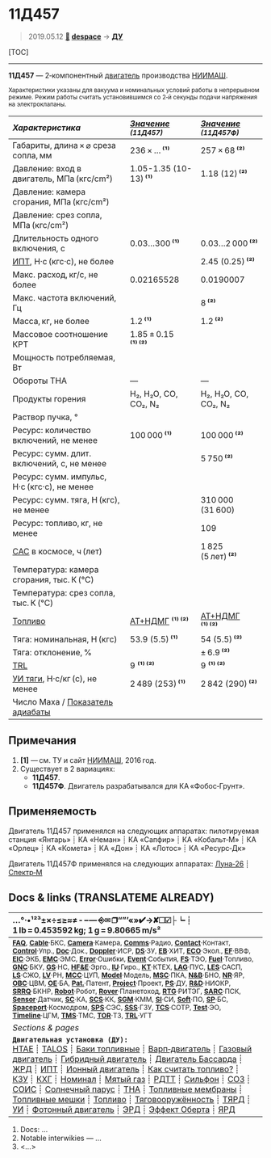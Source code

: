 # 11Д457
> 2019.05.12 **[🚀](../index/index.md) [despace](index.md)** → **[ДУ](ps.md)**

[TOC]

---

**11Д457** — 2‑компонентный [двигатель](ps.md) производства [НИИМАШ](zz_niimash.md).

<small>

Характеристики указаны для вакуума и номинальных условий работы в непрерывном режиме. Режим работы считать установившимся со 2‑й секунды подачи напряжения на электроклапаны.

|*Характеристика*|*[Значение](si.md) <small>(11Д457)</small>*|*[Значение](si.md) <small>(11Д457Ф)</small>*|
|:--|:--|:--|
|Габариты, длина × ⌀ среза сопла, мм|236 × … **⁽¹⁾**|257 × 68 **⁽²⁾**|
|Давление: вход в двигатель, МПа (кгс/cm²)|1.05-1.35 (10-13) **⁽¹⁾**|1.18 (12) **⁽²⁾**|
|Давление: камера сгорания, МПа (кгс/cm²)|||
|Давление: срез сопла, МПа (кгс/cm²)|||
|Длительность одного включения, с|0.03…300 **⁽¹⁾**|0.03…2 000 **⁽²⁾**|
|[ИПТ](ing.md), Н·с (кгс·с), не более||2.45 (0.25) **⁽²⁾**|
|Макс. расход, кг/с, не более|0.02165528|0.0190007|
|Макс. частота включений, Гц||8 **⁽²⁾**|
|Масса, кг, не более|1.2 **⁽¹⁾**|1.2 **⁽²⁾**|
|Массовое соотношение КРТ|1.85 ± 0.15 **⁽¹⁾ ⁽²⁾**||
|Мощность потребляемая, Вт|||
|Обороты ТНА|—|—|
|Продукты горения|H₂, H₂O, CO, CO₂, N₂|H₂, H₂O, CO, CO₂, N₂|
|Раствор пучка, °|||
|Ресурс: количество включений, не менее|100 000 **⁽¹⁾**|100 000 **⁽²⁾**|
|Ресурс: сумм. длит. включений, c, не менее||5 750 **⁽²⁾**|
|Ресурс: сумм. импульс, Н·с (кгс·с), не менее|||
|Ресурс: сумм. тяга, Н (кгс), не менее||310 000 (31 600)|
|Ресурс: топливо, кг, не менее||109|
|[САС](lifetime.md) в космосе, ч (лет)||1 825 (5 лет) **⁽²⁾**|
|Температура: камера сгорания, тыс. К (℃)|||
|Температура: срез сопла, тыс. К (℃)|||
|[Топливо](fuel.md)|[АТ+НДМГ](at_plus.md) **⁽¹⁾ ⁽²⁾**|[АТ+НДМГ](at_plus.md) **⁽¹⁾ ⁽²⁾**|
|Тяга: номинальная, Н (кгс)|53.9 (5.5) **⁽¹⁾**|54 (5.5) **⁽²⁾**|
|Тяга: отклонение, %||± 6.9 **⁽²⁾**|
|[TRL](trl.md)|9 **⁽¹⁾ ⁽²⁾**|9 **⁽¹⁾ ⁽²⁾**|
|[УИ тяги](isp.md), Н·с/кг (с), не менее|2 489 (253) **⁽¹⁾**|2 842 (290) **⁽²⁾**|
|Число Маха / [Показатель адиабаты](heat_cr.md)|||

</small>



<p style="page-break-after:always"> </p>

## Примечания
   1. **[1]** — см. ТУ и сайт [НИИМАШ](zz_niimash.md), 2016 год.
   1. Существует в 2 вариациях:
      - **11Д457**.
      - **11Д457Ф**. Двигатель разрабатывался для КА «Фобос‑Грунт».



## Применяемость
Двигатель 11Д457 применялся на следующих аппаратах: пилотируемая станция «Янтарь» ┊ КА «Неман» ┊ КА «Сапфир» ┊ КА «Кобальт‑М» ┊ КА «Орлец» ┊ КА «Комета» ┊ КА «Дон» ┊ КА «Лотос» ┊ КА «Ресурс‑Дк»

Двигатель 11Д457Ф применялся на следующих аппаратах: [Луна‑26](луна_26.md) ┊ [Спектр‑М](спектр_м.md)



<p style="page-break-after:always"> </p>

## Docs & links (TRANSLATEME ALREADY)
|…°·•¹²³±×÷≤≥≈≠ ‑ −— ⎆✉ ❐“”’«»✔→✘☐☑├┕┆ 1 lb = 0.453592 kg; 1 g = 9.80665 m/s²|
|:--|
|<small>**[FAQ](faq.md)**, **[Cable](cable.md)**·БКС, **[Camera](cam.md)**·Камера, **[Comms](comms.md)**·Радио, **[Contact](contact.md)**·Контакт, **[Control](control.md)**·Упр., **[Doc](doc.md)**·Док., **[Doppler](doppler.md)**·ИСР, **[DS](ds.md)**·ЗУ, **[EB](eb.md)**·ХИТ, **[ECO](ecology.md)**·Экол., **[EF](ef.md)**·ВВФ, **[ElC](elc.md)**·ЭКБ, **[EMC](emc.md)**·ЭМС, **[Error](error.md)**·Ошибки, **[Event](event.md)**·События, **[FS](fs.md)**·ТЭО, **[Fuel](fuel.md)**·Топливо, **[GNC](gnc.md)**·БКУ, **[GS](scs.md)**·НС, **[HF&E](hfe.md)**·Эрго., **[IU](iu.md)**·Гиро., **[KT](kt.md)**·КТЕХ, **[LAG](lag.md)**·ПУC, **[LES](les.md)**·САСП, **[LS](ls.md)**·СЖО, **[LV](lv.md)**·РН, **[MCC](mcc.md)**·ЦУП, **[Model](model.md)**·Модель, **[MSC](sc.md)**·ПКА, **[N&B](nnb.md)**·БНО, **[NR](nr.md)**·ЯР, **[OBC](obc.md)**·ЦВМ, **[OE](oe.md)**·БА, **[Pat.](патент.md)**·Патент, **[Project](project.md)**·Проект, **[PS](ps.md)**·ДУ, **[R&D](rnd.md)**·НИОКР, **[SRRQ](srrq.md)**·БКНР, **[Robot](robotics.md)**·Робот, **[Rover](rover.md)**·Планетоход, **[RTG](rtg.md)**·РИТЭГ, **[SARC](sarc.md)**·ПСК, **[Sensor](sensor.md)**·Датчик, **[SC](sc.md)**·КА, **[SCS](scs.md)**·КК, **[SGM](sgm.md)**·КММ, **[SI](si.md)**·СИ, **[Soft](soft.md)**·ПО, **[SP](sp.md)**·БС, **[Spaceport](spaceport.md)**·Космодром, **[SPS](sps.md)**·СЭС, **[SSS](sss.md)**·ГЗУ, **[TCS](tcs.md)**·СОТР, **[Test](test.md)**·ЭО, **[Timeline](timeline.md)**·ЦГМ, **[TMS](tms.md)**·ТМС, **[TOR](tor.md)**·ТЗ, **[TRL](trl.md)**·УГТ</small>|
|*Sections & pages*|
|**`Двигательная установка (ДУ):`**<br> [HTAE](htae.md) ┊ [TALOS](talos.md) ┊ [Баки топливные](fuel_tank.md) ┊ [Варп‑двигатель](warp_drive.md) ┊ [Газовый двигатель](cgt.md) ┊ [Гибридный двигатель](гбрд.md) ┊ [Двигатель Бассарда](bussard_ramjet.md) ┊ [ЖРД](lpr.md) ┊ [ИПТ](ing.md) ┊ [Ионный двигатель](иод.md) ┊ [Как считать топливо?](si.md) ┊ [КЗУ](cinu.md) ┊ [КХГ](cgs.md) ┊ [Номинал](nominal.md) ┊ [Мятый газ](exhsteam.md) ┊ [РДТТ](spr.md) ┊ [Сильфон](сильфон.md) ┊ [СОЗ](соз.md) ┊ [СОИС](соис.md) ┊ [Солнечный парус](солнечный_парус.md) ┊ [ТНА](turbopump.md) ┊ [Топливные мембраны](топливные_мембраны.md) ┊ [Топливные мешки](топливные_мешки.md) ┊ [Топливо](fuel.md) ┊ [Тяговооружённость](ttwr.md) ┊ [ТЯРД](тярд.md) ┊ [УИ](isp.md) ┊ [Фотонный двигатель](фотонный_двигатель.md) ┊ [ЭРД](epsp.md) ┊ [Эффект Оберта](oberth_eff.md) ┊ [ЯРД](ntr.md)|

   1. Docs: …
   1. Notable interwikies — …
   1. <…>
